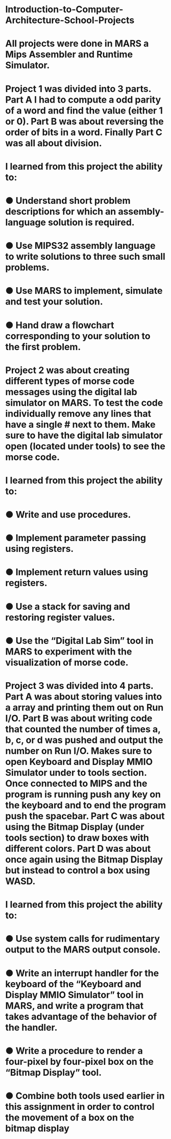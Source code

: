 # Introduction-to-Computer-Architecture-School-Projects
# All projects were done in MARS a Mips Assembler and Runtime Simulator.

# Project 1 was divided into 3 parts. Part A I had to compute a odd parity of a word and find the value (either 1 or 0). Part B was about reversing the order of bits in a word. Finally Part C was all about division.

# I learned from this project the ability to: 
# ● Understand short problem descriptions for which an assembly-language solution is required.
# ● Use MIPS32 assembly language to write solutions to three such small problems.
# ● Use MARS to implement, simulate and test your solution.
# ● Hand draw a flowchart corresponding to your solution to the first problem.



# Project 2 was about creating different types of morse code messages using the digital lab simulator on MARS. To test the code individually remove any lines that have a single # next to them. Make sure to have the digital lab simulator open (located under tools) to see the morse code.

# I learned from this project the ability to:
# ● Write and use procedures.
# ● Implement parameter passing using registers.
# ● Implement return values using registers.
# ● Use a stack for saving and restoring register values.
# ● Use the “Digital Lab Sim” tool in MARS to experiment with the visualization of morse code.



# Project 3 was divided into 4 parts. Part A was about storing values into a array and printing them out on Run I/O. Part B was about writing code that counted the number of times a, b, c, or d was pushed and output the number on Run I/O. Makes sure to open Keyboard and Display MMIO Simulator under to tools section. Once connected to MIPS and the program is running push any key on the keyboard and to end the program push the spacebar. Part C was about using the Bitmap Display (under tools section) to draw boxes with different colors. Part D was about once again using the Bitmap Display but instead to control a box using WASD.

# I learned from this project the ability to:
# ● Use system calls for rudimentary output to the MARS output console.
# ● Write an interrupt handler for the keyboard of the “Keyboard and Display MMIO Simulator” tool in MARS, and write a program that takes advantage of the behavior of the handler.
# ● Write a procedure to render a four-pixel by four-pixel box on the “Bitmap Display” tool.
# ● Combine both tools used earlier in this assignment in order to control the movement of a box on the bitmap display

